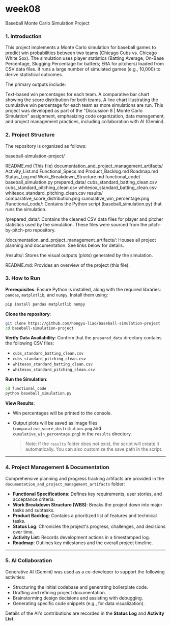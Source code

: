 # week08
Baseball Monte Carlo Simulation Project
### 1. Introduction
This project implements a Monte Carlo simulation for baseball games to predict win probabilities between two teams (Chicago Cubs vs. Chicago White Sox). The simulation uses player statistics (Batting Average, On-Base Percentage, Slugging Percentage for batters; ERA for pitchers) loaded from CSV data files. It runs a large number of simulated games (e.g., 10,000) to derive statistical outcomes.

The primary outputs include:

Text-based win percentages for each team.
A comparative bar chart showing the score distribution for both teams.
A line chart illustrating the cumulative win percentage for each team as more simulations are run.
This project was developed as part of the "Discussion 8 | Monte Carlo Simulation" assignment, emphasizing code organization, data management, and project management practices, including collaboration with AI (Gemini).
### 2. Project Structure
The repository is organized as follows:

baseball-simulation-project/

README.md (This file)
documentation_and_project_management_artifacts/
Activity_List.md
Functional_Specs.md
Product_Backlog.md
Roadmap.md
Status_Log.md
Work_Breakdown_Structure.md
functional_code/
baseball_simulation.py
prepared_data/
cubs_standard_batting_clean.csv
cubs_standard_pitching_clean.csv
whitesox_standard_batting_clean.csv
whitesox_standard_pitching_clean.csv
results/
comparative_score_distribution.png
cumulative_win_percentage.png
/functional_code/: Contains the Python script (baseball_simulation.py) that runs the simulation.

/prepared_data/: Contains the cleaned CSV data files for player and pitcher statistics used by the simulation. These files were sourced from the pitch-by-pitch-pro repository.

/documentation_and_project_management_artifacts/: Houses all project planning and documentation. See links below for details.

/results/: Stores the visual outputs (plots) generated by the simulation.

README.md: Provides an overview of the project (this file).

### 3. How to Run

**Prerequisites**:
Ensure Python is installed, along with the required libraries: `pandas`, `matplotlib`, and `numpy`. Install them using:

```bash
pip install pandas matplotlib numpy
```

**Clone the repository**:

```bash
git clone https://github.com/hongyu-liao/baseball-simulation-project
cd baseball-simulation-project
```

**Verify Data Availability**:
Confirm that the `prepared_data` directory contains the following CSV files:

* `cubs_standard_batting_clean.csv`
* `cubs_standard_pitching_clean.csv`
* `whitesox_standard_batting_clean.csv`
* `whitesox_standard_pitching_clean.csv`

**Run the Simulation**:

```bash
cd functional_code
python baseball_simulation.py
```

**View Results**:

* Win percentages will be printed to the console.
* Output plots will be saved as image files (`comparative_score_distribution.png` and `cumulative_win_percentage.png`) in the `results` directory.

  > Note: If the `results` folder does not exist, the script will create it automatically. You can also customize the save path in the script.

---

### 4. Project Management & Documentation

Comprehensive planning and progress tracking artifacts are provided in the `documentation_and_project_management_artifacts` folder:

* **Functional Specifications**: Defines key requirements, user stories, and acceptance criteria.
* **Work Breakdown Structure (WBS)**: Breaks the project down into major tasks and subtasks.
* **Product Backlog**: Contains a prioritized list of features and technical tasks.
* **Status Log**: Chronicles the project's progress, challenges, and decisions over time.
* **Activity List**: Records development actions in a timestamped log.
* **Roadmap**: Outlines key milestones and the overall project timeline.

---

### 5. AI Collaboration

Generative AI (Gemini) was used as a co-developer to support the following activities:

* Structuring the initial codebase and generating boilerplate code.
* Drafting and refining project documentation.
* Brainstorming design decisions and assisting with debugging.
* Generating specific code snippets (e.g., for data visualization).

Details of the AI's contributions are recorded in the **Status Log** and **Activity List**.

